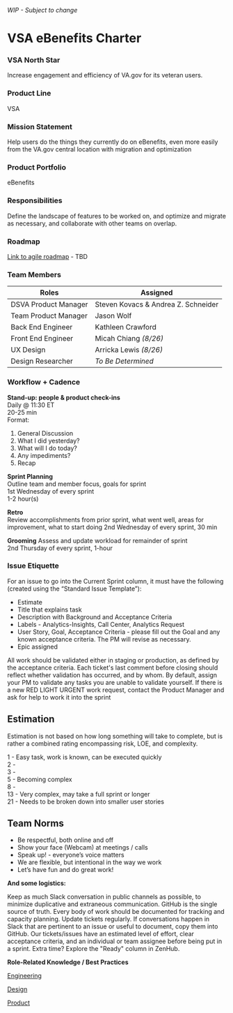 *WIP - Subject to change*
# **VSA eBenefits Charter**

### **VSA North Star**
Increase engagement and efficiency of VA.gov for its veteran users.

### **Product Line**
VSA

### **Mission Statement**
Help users do the things they currently do on eBenefits, even more easily from the VA.gov central location with migration and optimization

### **Product Portfolio**
eBenefits

### **Responsibilities**
Define the landscape of features to be worked on, and
optimize and migrate as necessary, and
collaborate with other teams on overlap.

### **Roadmap**
[Link to agile roadmap](# "To Be Determined") - TBD


### Team Members

|**Roles**              |**Assigned**                        |
|-----------------------|------------------------------------|
|DSVA Product Manager   |Steven Kovacs & Andrea Z. Schneider |
|Team Product Manager   |Jason Wolf                          |
|Back End Engineer      |Kathleen Crawford                   |
|Front End Engineer     |Micah Chiang *(8/26)*               |
|UX Design              |Arricka Lewis *(8/26)*              |
|Design Researcher      |*To Be Determined*                  |

### **Workflow + Cadence**

**Stand-up: people & product check-ins**  
Daily @ 11:30 ET  
20-25 min  
Format:  
1. General Discussion
2. What I did yesterday? 
3. What will I do today? 
4. Any impediments?
5. Recap

**Sprint Planning**  
Outline team and member focus, goals for sprint  
1st Wednesday of every sprint  
1-2 hour(s)  

**Retro**   
Review accomplishments from prior sprint, what went well, areas for improvement, what to start doing
2nd Wednesday of every sprint, 30 min

**Grooming** 
Assess and update workload for remainder of sprint  
2nd Thursday of every sprint, 1-hour  

### **Issue Etiquette**
For an issue to go into the Current Sprint column, it must have the following (created using the “Standard Issue Template”):
  * Estimate
  * Title that explains task
  * Description with Background and Acceptance Criteria
  * Labels - Analytics-Insights, Call Center, Analytics Request
  * User Story, Goal, Acceptance Criteria - please fill out the Goal and any known acceptance criteria. The PM will revise as necessary.
  * Epic assigned

   All work should be validated either in staging or production, as defined by the acceptance criteria. Each ticket's last comment before closing should reflect whether validation has occurred, and by whom. By default, assign your PM to validate any tasks you are unable to validate yourself.
If there is a new RED LIGHT URGENT work request, contact the Product Manager and ask for help to work it into the sprint

## **Estimation**
Estimation is not based on how long something will take to complete, but is rather a combined rating encompassing risk, LOE, and complexity.

1 - Easy task, work is known, can be executed quickly   
2 -    
3 -    
5 - Becoming complex    
8 -    
13 - Very complex, may take a full sprint or longer   
21 - Needs to be broken down into smaller user stories   

## **Team Norms**

  * Be respectful, both online and off
  * Show your face (Webcam) at meetings / calls
  * Speak up! - everyone’s voice matters
  * We are flexible, but intentional in the way we work
  * Let’s have fun and do great work!

**And some logistics:**

Keep as much Slack conversation in public channels as possible, to minimize duplicative and extraneous communication.
GitHub is the single source of truth. Every body of work should be documented for tracking and capacity planning.
Update tickets regularly. If conversations happen in Slack that are pertinent to an issue or useful to document, copy them into GitHub.
Our tickets/issues have an estimated level of effort, clear acceptance criteria, and an individual or team assignee before being put in a sprint.
Extra time? Explore the "Ready" column in ZenHub.

**Role-Related Knowledge / Best Practices**

[Engineering](https://github.com/department-of-veterans-affairs/vets.gov-team/tree/master/Work%20Practices/Engineering)

[Design](https://github.com/department-of-veterans-affairs/vets.gov-team/tree/master/Work%20Practices/Design)

[Product](https://github.com/department-of-veterans-affairs/vets.gov-team/tree/master/Work%20Practices/Product%20Management)


